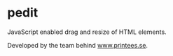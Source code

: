 pedit
=====

JavaScript enabled drag and resize of HTML elements.

Developed by the team behind www.printees.se.